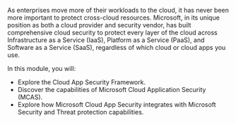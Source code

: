As enterprises move more of their workloads to the cloud, it has never been more important to protect cross-cloud resources. Microsoft, in its unique position as both a cloud provider and security vendor, has built comprehensive cloud security to protect every layer of the cloud across Infrastructure as a Service (IaaS), Platform as a Service (PaaS), and Software as a Service (SaaS), regardless of which cloud or cloud apps you use.

In this module, you will:

- Explore the Cloud App Security Framework.
- Discover the capabilities of Microsoft Cloud Application Security (MCAS).
- Explore how Microsoft Cloud App Security integrates with Microsoft Security and Threat protection capabilities.
